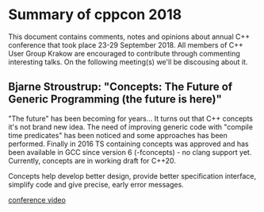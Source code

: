 # Summary of cppcon 2018
This document contains comments, notes and opinions about annual C++ conference that took place 23-29 September 2018.
All members of C++ User Group Krakow are encouraged to contribute through commenting interesting talks.
On the following meeting(s) we'll be discousing about it.

## Bjarne Stroustrup: "Concepts: The Future of Generic Programming (the future is here)"
"The future" has been becoming for years... It turns out that C++ concepts it's not brand new idea. The need of improving generic code with "compile time predicates" has been noticed and some approaches has been performed. Finally in 2016 TS containing concepts was approved and has been available in GCC since version 6 (-fconcepts) - no clang support yet. Currently, concepts are in working draft for C++20.

Concepts help develop better design, provide better specification interface, simplify code and give precise, early error messages.

[conference video](https://www.youtube.com/watch?v=HddFGPTAmtU&feature=youtu.be)
